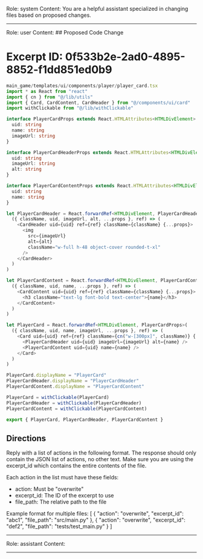 Role: system
Content: You are a helpful assistant specialized in changing files based on proposed changes.
__________________
Role: user
Content: ## Proposed Code Change
# Excerpt ID: 0f533b2e-2ad0-4895-8852-f1dd851ed0b9
```typescript
main_game/templates/ui/components/player/player_card.tsx
import * as React from "react"
import { cn } from "@/lib/utils"
import { Card, CardContent, CardHeader } from "@/components/ui/card"
import withClickable from "@/lib/withClickable"

interface PlayerCardProps extends React.HTMLAttributes<HTMLDivElement> {
  uid: string
  name: string
  imageUrl: string
}

interface PlayerCardHeaderProps extends React.HTMLAttributes<HTMLDivElement> {
  uid: string
  imageUrl: string
  alt: string
}

interface PlayerCardContentProps extends React.HTMLAttributes<HTMLDivElement> {
  uid: string
  name: string
}

let PlayerCardHeader = React.forwardRef<HTMLDivElement, PlayerCardHeaderProps>(
  ({ className, uid, imageUrl, alt, ...props }, ref) => (
    <CardHeader uid={uid} ref={ref} className={className} {...props}>
      <img 
        src={imageUrl}
        alt={alt}
        className="w-full h-48 object-cover rounded-t-xl"
      />
    </CardHeader>
  )
)

let PlayerCardContent = React.forwardRef<HTMLDivElement, PlayerCardContentProps>(
  ({ className, uid, name, ...props }, ref) => (
    <CardContent uid={uid} ref={ref} className={className} {...props}>
      <h3 className="text-lg font-bold text-center">{name}</h3>
    </CardContent>
  )
)

let PlayerCard = React.forwardRef<HTMLDivElement, PlayerCardProps>(
  ({ className, uid, name, imageUrl, ...props }, ref) => (
    <Card uid={uid} ref={ref} className={cn("w-[300px]", className)} {...props}>
      <PlayerCardHeader uid={uid} imageUrl={imageUrl} alt={name} />
      <PlayerCardContent uid={uid} name={name} />
    </Card>
  )
)

PlayerCard.displayName = "PlayerCard"
PlayerCardHeader.displayName = "PlayerCardHeader"
PlayerCardContent.displayName = "PlayerCardContent"

PlayerCard = withClickable(PlayerCard)
PlayerCardHeader = withClickable(PlayerCardHeader)
PlayerCardContent = withClickable(PlayerCardContent)

export { PlayerCard, PlayerCardHeader, PlayerCardContent }
```

## Directions
Reply with a list of actions in the following format. The response should only contain the JSON list of actions, no other text.
Make sure you are using the excerpt_id which contains the entire contents of the file.

Each action in the list must have these fields:
- action: Must be "overwrite"
- excerpt_id: The ID of the excerpt to use
- file_path: The relative path to the file

Example format for multiple files:
[
    {
        "action": "overwrite",
        "excerpt_id": "abc1",
        "file_path": "src/main.py"
    },
    {
        "action": "overwrite",
        "excerpt_id": "def2",
        "file_path": "tests/test_main.py"
    }
]
__________________
Role: assistant
Content: 
__________________
